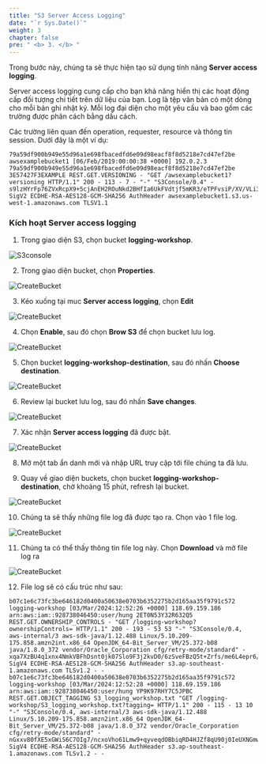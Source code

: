 ```yaml
---
title: "S3 Server Access Logging"
date: "`r Sys.Date()`"
weight: 3
chapter: false
pre: " <b> 3. </b> "
---
```


Trong bước này, chúng ta sẽ thực hiện tạo sử dụng tính năng **Server access logging**.

Server access logging cung cấp cho bạn khả năng hiển thị các hoạt động cấp đối tượng chi tiết trên dữ liệu của bạn. Log là tệp văn bản có một dòng cho mỗi bản ghi nhật ký. Mỗi log đại diện cho một yêu cầu và bao gồm các trường được phân cách bằng dấu cách.

Các trường liên quan đến operation, requester, resource và thông tin session. Dưới đây là một ví dụ:

```
79a59df900b949e55d96a1e698fbacedfd6e09d98eacf8f8d5218e7cd47ef2be awsexamplebucket1 [06/Feb/2019:00:00:38 +0000] 192.0.2.3 79a59df900b949e55d96a1e698fbacedfd6e09d98eacf8f8d5218e7cd47ef2be 3E57427F3EXAMPLE REST.GET.VERSIONING - "GET /awsexamplebucket1?versioning HTTP/1.1" 200 - 113 - 7 - "-" "S3Console/0.4" - s9lzHYrFp76ZVxRcpX9+5cjAnEH2ROuNkd2BHfIa6UkFVdtjf5mKR3/eTPFvsiP/XV/VLi31234= SigV2 ECDHE-RSA-AES128-GCM-SHA256 AuthHeader awsexamplebucket1.s3.us-west-1.amazonaws.com TLSV1.1
```

### Kích hoạt Server access logging

1. Trong giao diện S3, chọn bucket **logging-workshop**.

![S3console](/images/3.connect/30.png)

2. Trong giao diện bucket, chọn **Properties**.

![CreateBucket](/images/3.connect/31.png)

3. Kéo xuống tại muc **Server access logging**, chọn **Edit**

![CreateBucket](/images/3.connect/32.png)

4. Chọn **Enable**, sau đó chọn **Brow S3** để chọn bucket lưu log.

![CreateBucket](/images/3.connect/33.png)

5. Chọn bucket **logging-workshop-destination**, sau đó nhấn **Choose destination**.

![CreateBucket](/images/3.connect/34.png)

6. Review lại bucket lưu log, sau đó nhấn **Save changes**.

![CreateBucket](/images/3.connect/35.png)

7. Xác nhận **Server access logging** đã được bật.

![CreateBucket](/images/3.connect/36.png)

8. Mở một tab ẩn danh mới và nhập URL truy cập tới file chúng ta đã lưu.

9. Quay về giao diện buckets, chọn bucket **logging-workshop-destination**, chờ khoảng 15 phút, refresh lại bucket.

![CreateBucket](/images/3.connect/37.png)

10. Chúng ta sẽ thấy những file log đã được tạo ra. Chọn vào 1 file log.

![CreateBucket](/images/3.connect/38.png)

11. Chúng ta có thể thấy thông tin file log này. Chọn **Download** và mở file log ra

![CreateBucket](/images/3.connect/39.png)

12. File log sẽ có cấu trúc như sau:

```
b07c1e6c73fc3be646182d0400a50638e0703b6352275b2d165aa35f9791c572 logging-workshop [03/Mar/2024:12:52:26 +0000] 118.69.159.186 arn:aws:iam::928738046450:user/hung 2ET0N53Y32R632Q5 REST.GET.OWNERSHIP_CONTROLS - "GET /logging-workshop?ownershipControls= HTTP/1.1" 200 - 193 - 53 53 "-" "S3Console/0.4, aws-internal/3 aws-sdk-java/1.12.488 Linux/5.10.209-175.858.amzn2int.x86_64 OpenJDK_64-Bit_Server_VM/25.372-b08 java/1.8.0_372 vendor/Oracle_Corporation cfg/retry-mode/standard" - xqa7XzBU4q1xnx4NmkVBFhDsnt0jk07Slo9F3j2kvD0/6zSveFBzQ5t+Zrfs/me6L4epr6/dG3k= SigV4 ECDHE-RSA-AES128-GCM-SHA256 AuthHeader s3.ap-southeast-1.amazonaws.com TLSv1.2 - -
b07c1e6c73fc3be646182d0400a50638e0703b6352275b2d165aa35f9791c572 logging-workshop [03/Mar/2024:12:52:28 +0000] 118.69.159.186 arn:aws:iam::928738046450:user/hung YP9K97RHY7C5JPBC REST.GET.OBJECT_TAGGING S3_logging_workshop.txt "GET /logging-workshop/S3_logging_workshop.txt?tagging= HTTP/1.1" 200 - 115 - 13 10 "-" "S3Console/0.4, aws-internal/3 aws-sdk-java/1.12.488 Linux/5.10.209-175.858.amzn2int.x86_64 OpenJDK_64-Bit_Server_VM/25.372-b08 java/1.8.0_372 vendor/Oracle_Corporation cfg/retry-mode/standard" - nGxxv80fXE5xGWiS6C7OIg7/ncxoVho61Lmw9+qyveqdOBbiqRD4HJZf8qU90j0IeUXNGmwcSwA= SigV4 ECDHE-RSA-AES128-GCM-SHA256 AuthHeader s3.ap-southeast-1.amazonaws.com TLSv1.2 - -
```
